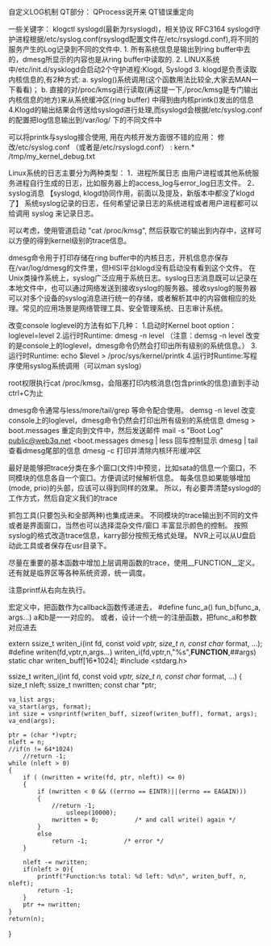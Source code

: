 自定义LOG机制
QT部分： QProcess说开来 QT错误重定向

一些关键字： klogctl
syslogd(最新为rsyslogd)，相关协议 RFC3164
syslogd守护进程根据/etc/syslog.conf(rsyslogd配置文件在/etc/rsyslogd.conf),将不同的服务产生的Log记录到不同的文件中.
    1. 所有系统信息是输出到ring buffer中去的，dmesg所显示的内容也是从ring buffer中读取的.
    2. LINUX系统中/etc/init.d/sysklogd会启动2个守护进程:Klogd, Syslogd
    3. klogd是负责读取内核信息的,有2种方式:
        a. syslog()系统调用(这个函数用法比较全,大家去MAN一下看看)；
        b. 直接的对/proc/kmsg进行读取(再这提一下,/proc/kmsg是专门输出内核信息的地方)来从系统缓冲区(ring buffer)
            中得到由内核printk()发出的信息
    4.Klogd的输出结果会传送给syslogd进行处理,而syslogd会根据/etc/syslog.conf的配置把log信息输出到/var/log/
        下的不同文件中

可以将printk与syslog接合使用, 用在内核开发方面很不错的应用：
修改/etc/syslog.conf （或者是/etc/rsyslogd.conf）    :   kern.* /tmp/my_kernel_debug.txt

Linux系统的日志主要分为两种类型：
1．进程所属日志
由用户进程或其他系统服务进程自行生成的日志，比如服务器上的access_log与error_log日志文件。
2．syslog消息 【syslogd, klogd协同作用，前面以及提及，新版本中都没了klogd了】
系统syslog记录的日志，任何希望记录日志的系统进程或者用户进程都可以给调用 syslog 来记录日志。

可以考虑，使用管道启动 "cat /proc/kmsg", 然后获取它的输出到内存中，这样可以方便的得到kernel级别的trace信息。

dmesg命令用于打印存储在ring buffer中的内核日志，开机信息亦保存在/var/log/dmesg的文件里，但HISI平台klogd没有启动没有看到这个文件。
在Unix类操作系统上，syslog广泛应用于系统日志。syslog日志消息既可以记录在本地文件中，也可以通过网络发送到接收syslog的服务器。接收syslog的服务器可以对多个设备的syslog消息进行统一的存储，或者解析其中的内容做相应的处理。常见的应用场景是网络管理工具、安全管理系统、日志审计系统。

改变console loglevel的方法有如下几种：
1.启动时Kernel boot option：loglevel=level
2.运行时Runtime: dmesg -n level
（注意：demsg -n level 改变的是console上的loglevel，dmesg命令仍然会打印出所有级别的系统信息。）
3.运行时Runtime: echo $level > /proc/sys/kernel/printk
4.运行时Runtime:写程序使用syslog系统调用（可以man syslog）

root权限执行cat /proc/kmsg，会阻塞打印内核消息(包含printk的信息)直到手动ctrl+C为止

dmesg命令通常与less/more/tail/grep 等命令配合使用。
demsg -n level 改变console上的loglevel，dmesg命令仍然会打印出所有级别的系统信息
dmesg > boot.messages 重定向到文件中，然后发送邮件 mail -s "Boot Log" public@web3q.net <boot.messages
dmesg | less 回车控制显示
dmesg | tail 查看dmesg尾部的信息
dmesg -c     打印并清除内核环形缓冲区

最好是能够把trace分类在多个窗口(文件)中预览，比如sata的信息一个窗口，不同模块的信息各自一个窗口。方便调试时候解析信息。
     每条信息如果能够增加(mode, prio)的头部，应该可以得到同样的效果。
     所以，有必要弄清楚syslogd的工作方式，然后自定义我们的trace

抓包工具(只要包头和全部两种)也集成进来。
     不同模块的trace输出到不同的文件或者是界面窗口，当然也可以选择混杂文件/窗口
     丰富显示颜色的控制。
     按照syslog的格式改造trace信息，karry部分按照无格式处理。
     NVR上可以从U盘启动此工具或者保存在usr目录下。

尽量在重要的基本函数中增加上层调用函数的trace，使用__FUNCTION__定义。还有就是临界区等各种系统资源，统一调度。

注意printf从右向左执行。

宏定义中，把函数作为callback函数传递进去，
#define     func_a()     fun_b(func_a, args...)     a和b是一一对应的。
或者，设计一个统一的注册函数，把func_a和参数对应进去

extern ssize_t writen_i(int fd, const void *vptr, size_t n, const char* format, ...);
#define writen(fd,vptr,n,args...) writen_i(fd,vptr,n,"%s",__FUNCTION__,##args)
static char    writen_buff[16*1024];
#include <stdarg.h>

ssize_t writen_i(int fd, const void *vptr, size_t n, const char* format, ...)
{
    size_t          nleft;
    ssize_t          nwritten;
    const char     *ptr;

    va_list args;
    va_start(args, format);
    int size = vsnprintf(writen_buff, sizeof(writen_buff), format, args);
    va_end(args);

    ptr = (char *)vptr;
    nleft = n;
    //if(n != 64*1024)
        //return -1;
    while (nleft > 0)
    {
        if ( (nwritten = write(fd, ptr, nleft)) <= 0)
        {
            if (nwritten < 0 && ((errno == EINTR)||(errno == EAGAIN)))
            {
                //return -1;
                    usleep(10000);
                nwritten = 0;          /* and call write() again */
            }
            else
                return -1;          /* error */
        }

        nleft -= nwritten;
        if(nleft > 0){
            printf("Function:%s total: %d left: %d\n", writen_buff, n, nleft);
            return -1;
        }
        ptr += nwritten;
    }
    return(n);
}

